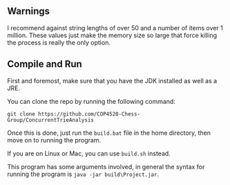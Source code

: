 ## Warnings
I recommend against string lengths of over 50 and a number of items over 1 million. These values just make the memory size so large that force killing the process is really the only option.
## Compile and Run
First and foremost, make sure that you have the JDK installed as well as a JRE.

You can clone the repo by running the following command:

```git clone https://github.com/COP4520-Chess-Group/ConcurrentTrieAnalysis```

Once this is done, just run the `build.bat` file in the home directory, then move on to running the program.

If you are on Linux or Mac, you can use `build.sh` instead.

This program has some arguments involved, in general the syntax for running the program is 
`java -jar build\Project.jar`.